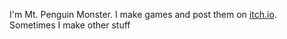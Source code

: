 I'm Mt. Penguin Monster. I make games and post them on [itch.io](mtpenguinmonster.itch.io). Sometimes I make other stuff

